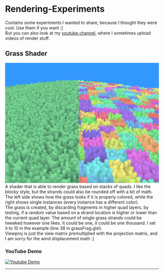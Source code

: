 # Rendering-Experiments
Contains some experiments I wanted to share, because I thought they were cool. Use them if you want :] <br>
But you can also look at my <a href="https://www.youtube.com/@Ein_Baum">youtube channel</a>, where I sometimes upload videos of render stuff.

## Grass Shader 
<img src="grass/grass.png">
A shader that is able to render grass based on stacks of quads. I like the blocky style, but the strands could also be rounded off with a bit of math. <br>
The left side shows how the grass looks if it is properly colored, while the right shows single instances (every instance has a different color).<br>
The grass is created, by discarding fragments in higher quad layers, by testing, if a random value based on a strand location is higher or lower than the current quad layer. The amount of single grass strands could be tweeked however one likes. It could be one, it could be one thousand. I set it to 10 in the example (line 38 in grassFrag.glsl).<br>
Viewproj is just the view matrix premultiplied with the projection matrix, and I am sorry for the wind displacement math :] <br>

### YouTube Demo
[![Youtube Demo](https://img.youtube.com/vi/XnnvZ8KpKrs/0.jpg)](https://www.youtube.com/watch?v=XnnvZ8KpKrs "Youtube Demo")

---
